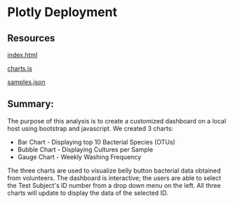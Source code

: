 # Plotly Deployment

## Resources
[index.html](https://github.com/monsecc01/Plotly_Deployment/blob/cc60163508443951183042a564bc6156e11bc6e3/index.html)

[charts.js](https://github.com/monsecc01/Plotly_Deployment/blob/cc60163508443951183042a564bc6156e11bc6e3/static/js/charts.js)

[samples.json](https://github.com/monsecc01/Plotly_Deployment/blob/6b20645e3b6241ea3a25e9899044df37e7302d3c/samples.json)

## Summary:
The purpose of this analysis is to create a customized dashboard on a local host using bootstrap and javascript. 
We created 3 charts: 
* Bar Chart - Displaying top 10 Bacterial Species (OTUs) 
* Bubble Chart - Displaying Cultures per Sample
* Gauge Chart - Weekly Washing Frequency

The three charts are used to visualize belly button bacterial data obtained from volunteers. The dashboard is interactive; the users are able to select the Test Subject's ID number from a drop down menu on the left. All three charts will update to display the data of the selected ID.
